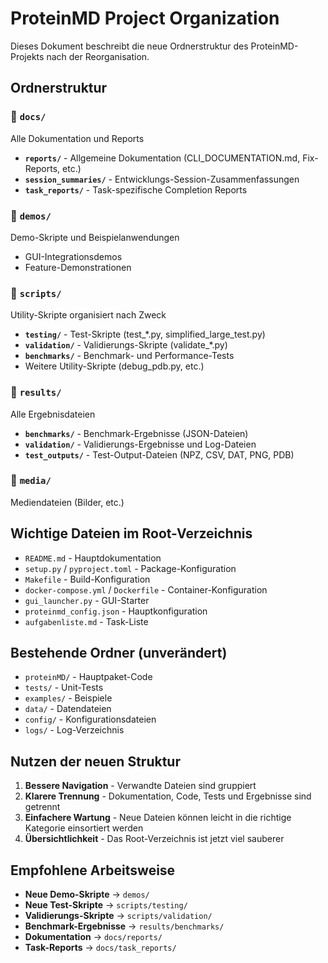 # ProteinMD Project Organization

Dieses Dokument beschreibt die neue Ordnerstruktur des ProteinMD-Projekts nach der Reorganisation.

## Ordnerstruktur

### 📁 `docs/`
Alle Dokumentation und Reports
- **`reports/`** - Allgemeine Dokumentation (CLI_DOCUMENTATION.md, Fix-Reports, etc.)
- **`session_summaries/`** - Entwicklungs-Session-Zusammenfassungen
- **`task_reports/`** - Task-spezifische Completion Reports

### 📁 `demos/`
Demo-Skripte und Beispielanwendungen
- GUI-Integrationsdemos
- Feature-Demonstrationen

### 📁 `scripts/`
Utility-Skripte organisiert nach Zweck
- **`testing/`** - Test-Skripte (test_*.py, simplified_large_test.py)
- **`validation/`** - Validierungs-Skripte (validate_*.py)
- **`benchmarks/`** - Benchmark- und Performance-Tests
- Weitere Utility-Skripte (debug_pdb.py, etc.)

### 📁 `results/`
Alle Ergebnisdateien
- **`benchmarks/`** - Benchmark-Ergebnisse (JSON-Dateien)
- **`validation/`** - Validierungs-Ergebnisse und Log-Dateien
- **`test_outputs/`** - Test-Output-Dateien (NPZ, CSV, DAT, PNG, PDB)

### 📁 `media/`
Mediendateien (Bilder, etc.)

## Wichtige Dateien im Root-Verzeichnis

- `README.md` - Hauptdokumentation
- `setup.py` / `pyproject.toml` - Package-Konfiguration
- `Makefile` - Build-Konfiguration
- `docker-compose.yml` / `Dockerfile` - Container-Konfiguration
- `gui_launcher.py` - GUI-Starter
- `proteinmd_config.json` - Hauptkonfiguration
- `aufgabenliste.md` - Task-Liste

## Bestehende Ordner (unverändert)

- `proteinMD/` - Hauptpaket-Code
- `tests/` - Unit-Tests
- `examples/` - Beispiele
- `data/` - Datendateien
- `config/` - Konfigurationsdateien
- `logs/` - Log-Verzeichnis

## Nutzen der neuen Struktur

1. **Bessere Navigation** - Verwandte Dateien sind gruppiert
2. **Klarere Trennung** - Dokumentation, Code, Tests und Ergebnisse sind getrennt
3. **Einfachere Wartung** - Neue Dateien können leicht in die richtige Kategorie einsortiert werden
4. **Übersichtlichkeit** - Das Root-Verzeichnis ist jetzt viel sauberer

## Empfohlene Arbeitsweise

- **Neue Demo-Skripte** → `demos/`
- **Neue Test-Skripte** → `scripts/testing/`
- **Validierungs-Skripte** → `scripts/validation/`
- **Benchmark-Ergebnisse** → `results/benchmarks/`
- **Dokumentation** → `docs/reports/`
- **Task-Reports** → `docs/task_reports/`
